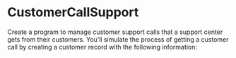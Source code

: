 # CustomerCallSupport
Create a program to manage customer support calls that a support center gets from their customers. You’ll simulate the process of getting a customer call by creating a customer record with the following information:
